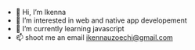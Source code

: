 - 👋 Hi, I’m Ikenna
- 👀 I’m interested in web and native app developement
- 🌱 I’m currently learning javascript
- 📫 shoot me an email ikennauzoechi@gmail.com

<!---
iamuzoechi/iamuzoechi is a ✨ special ✨ repository because its `README.md` (this file) appears on your GitHub profile.
You can click the Preview link to take a look at your changes.
--->
